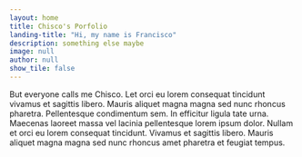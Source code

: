 ```yaml
---
layout: home
title: Chisco's Porfolio
landing-title: "Hi, my name is Francisco"
description: something else maybe
image: null
author: null
show_tile: false
---
```


But everyone calls me Chisco. Let orci eu lorem consequat tincidunt vivamus et sagittis libero. Mauris aliquet magna magna sed nunc rhoncus pharetra. Pellentesque condimentum sem. In efficitur ligula tate urna. Maecenas laoreet massa vel lacinia pellentesque lorem ipsum dolor. Nullam et orci eu lorem consequat tincidunt. Vivamus et sagittis libero. Mauris aliquet magna magna sed nunc rhoncus amet pharetra et feugiat tempus.
